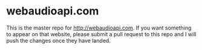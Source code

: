 # webaudioapi.com

This is the master repo for <http://webaudioapi.com>. If you want
something to appear on that website, please submit a pull request to
this repo and I will push the changes once they have landed.
